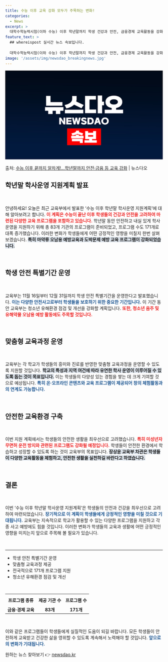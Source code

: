 ```yaml
---
title: 수능 이후 교육 강화 모두가 주목하는 변화!
categories:
  - News
excerpt: >
  대학수학능력시험(이하 수능) 이후 학년말까지 학생 건강과 안전, 금융경제 교육활동을 강화하는 다양한 프로그램…
feature_text: >
  ## whereispost 실시간 뉴스 속보입니다.

  대학수학능력시험(이하 수능) 이후 학년말까지 학생 건강과 안전, 금융경제 교육활동을 강화하는 다양한 프로그램…
image: '/assets/img/newsdao_breakingnews.jpg'
---
```


![뉴스다오 속보](/assets/img/newsdao_breakingnews.jpg)

<p>출처: <a href="https://newsdao.kr/2442" rel="dofollow">수능 이후 끝까지 알차게!…학년말까지 안전·금융 등 교육 강화</a> | 뉴스다오</p>

<h2 data-ke-size="size26">학년말 학사운영 지원계획 발표</h2>
<p data-ke-size="size16">&nbsp;</p>

안녕하세요! 오늘은 최근 교육부에서 발표한 ‘수능 이후 학년말 학사운영 지원계획’에 대해 알아보려고 합니다. <b><span style="color: #ee2323;">이 계획은 수능이 끝난 이후 학생들의 건강과 안전을 고려하여 마련된 다양한 교육 프로그램을 포함하고 있습니다.</span></b> 학년말 동안 안전하고 내실 있게 학사운영을 지원하기 위해 총 83개 기관의 프로그램이 준비되었고, 프로그램 수도 171개로 대폭 증가했습니다. 이러한 변화가 학생들에게 어떤 긍정적인 영향을 미칠지 한번 살펴보겠습니다. <b><span style="background-color: #21538527;">특히 마약류 오남용 예방교육과 도박문제 예방 교육 프로그램이 강화되었습니다.</span></b> 

<p data-ke-size="size16">&nbsp;</p>

<h2 data-ke-size="size26">학생 안전 특별기간 운영</h2>
<p data-ke-size="size16">&nbsp;</p>

교육부는 11월 16일부터 12월 31일까지 학생 안전 특별기간을 운영한다고 발표했습니다. <b><span style="color: #1a5490;">이는 다양한 안전사고로부터 학생들을 보호하기 위한 중요한 기간입니다.</span></b> 이 기간 동안 교육부는 청소년 유해환경 점검 및 개선을 강화할 계획입니다. <b><span style="color: #ee2323;">또한, 청소년 음주 및 유해약물 오남용 예방 활동에도 주목할 것입니다.</span></b> 

<p data-ke-size="size16">&nbsp;</p>

<h2 data-ke-size="size26">맞춤형 교육과정 운영</h2>
<p data-ke-size="size16">&nbsp;</p>

교육부는 각 학교가 학생들의 흥미와 진로를 반영한 맞춤형 교육과정을 운영할 수 있도록 지원할 것입니다. <b><span style="background-color: #21538527;">학교의 특성과 지역 여건에 따라 유연한 학사 운영이 이루어질 수 있도록 돕는 것이 목표입니다.</span></b> 이는 학생들의 다양성 있는 경험을 쌓는 데 크게 기여할 것으로 예상됩니다. <b><span style="color: #1a5490;">특히 온·오프라인 콘텐츠와 교육 프로그램이 제공되어 창의 체험활동과의 연계도 가능합니다.</span></b>

<p data-ke-size="size16">&nbsp;</p>

<h2 data-ke-size="size26">안전한 교육환경 구축</h2>
<p data-ke-size="size16">&nbsp;</p>

이번 지원 계획에서는 학생들의 안전한 생활을 최우선으로 고려했습니다. <b><span style="color: #ee2323;">특히 미성년자 무면허 운전 방지와 관련된 프로그램도 강화될 예정입니다.</span></b> 학생들이 안전한 환경에서 학습하고 성장할 수 있도록 하는 것이 교육부의 목표입니다. <b><span style="background-color: #21538527;">장상윤 교육부 차관은 학생들이 다양한 교육활동을 체험하고, 안전한 생활을 실천하길 바란다고 하였습니다.</span></b>

<p data-ke-size="size16">&nbsp;</p>

<h2 data-ke-size="size26">결론</h2>
<p data-ke-size="size16">&nbsp;</p>

이번 ‘수능 이후 학년말 학사운영 지원계획’은 학생들의 안전과 건강을 최우선으로 고려하여 마련되었습니다. <b><span style="color: #1a5490;">장기적으로 이 계획이 학생들에게 긍정적인 영향을 미칠 것으로 기대됩니다.</span></b> 교육부는 지속적으로 학교가 활용할 수 있는 다양한 프로그램을 지원하고 각종 사고 예방에도 힘쓸 것입니다. 이러한 변화가 학생들의 교육과 생활에 어떤 긍정적인 영향을 미치는지 앞으로 주목해 볼 필요가 있습니다. 

<p data-ke-size="size16">&nbsp;</p>

<hr>

<ul>
    <li>학생 안전 특별기간 운영</li>
    <li>맞춤형 교육과정 제공</li>
    <li>전국적으로 171개 프로그램 지원</li>
    <li>청소년 유해환경 점검 및 개선</li>
</ul>

<p data-ke-size="size16">&nbsp;</p>

<table style="width: 100%; border-collapse: collapse;">
    <tr>
        <th style="text-align: center; height: 30px;">프로그램 종류</th>
        <th style="text-align: center; height: 30px;">제공 기관 수</th>
        <th style="text-align: center; height: 30px;">프로그램 수</th>
    </tr>
    <tr>
        <td style="text-align: center; height: 17px;"><b>금융·경제 교육</b></td>
        <td style="text-align: center; height: 17px;"><b>83개</b></td>
        <td style="text-align: center; height: 17px;"><b>171개</b></td>
    </tr>
</table>

<p data-ke-size="size16">&nbsp;</p>

이와 같은 프로그램들이 학생들에게 실질적인 도움이 되길 바랍니다. 모든 학생들이 안전하게 교육받고 건강한 삶을 영위할 수 있도록 계속해서 노력해야 할 것입니다. <b><span style="color: #1a5490;">앞으로의 변화가 기대됩니다.</span></b> 

원하는 뉴스 찾아보기 👉 <a href="https://newsdao.kr" rel="dofollow">newsdao.kr</a>



